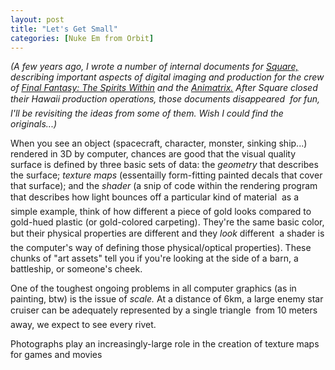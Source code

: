 ```yaml
---
layout: post
title: "Let's Get Small"
categories: [Nuke Em from Orbit]
---
```

<i>(A few years ago, I wrote a number of internal documents for <a href="http://www.squaresoft.com/" target="_blank">Square,</a> describing important aspects of digital imaging and production for the crew of <a href="http://www.imdb.com/title/tt0173840/" target="_blank"><u>Final Fantasy: The Spirits Within</u></a> and the <a href="http://www.intothematrix.com/" target="_blank"><u>Animatrix.</u></a> After Square closed their Hawaii production operations, those documents disappeared &#151; for fun, I'll be revisiting the ideas from some of them. Wish I could find the originals...)</i>

When you see an object (spacecraft, character, monster, sinking ship...) rendered in 3D by computer, chances are good that the visual quality surface is defined by three basic sets of data: the <i>geometry</i> that describes the surface; <i>texture maps</i> (essentailly form-fitting painted decals that cover that surface); and the <i>shader</i> (a snip of code within the rendering program that describes how light bounces off a particular kind of material &#151; as a simple example, think of how different a piece of gold looks compared to gold-hued plastic (or gold-colored carpeting). They're the same basic color, but their physical properties are different and they <i>look</i> different &#151; a shader is the computer's way of defining those physical/optical properties). These chunks of "art assets" tell you if you're looking at the side of a barn, a battleship, or someone's cheek.

One of the toughest ongoing problems in all computer graphics (as in painting, btw) is the issue of <i>scale.</i> At a distance of 6km, a large enemy star cruiser can be adequately represented by a single triangle &#151; from 10 meters away, we expect to see every rivet. 

Photographs play an increasingly-large role in the creation of texture maps for games and movies
